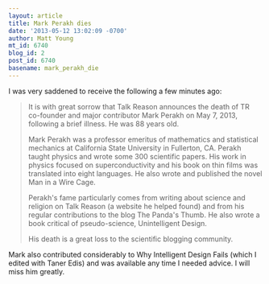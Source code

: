 ```yaml
---
layout: article
title: Mark Perakh dies
date: '2013-05-12 13:02:09 -0700'
author: Matt Young
mt_id: 6740
blog_id: 2
post_id: 6740
basename: mark_perakh_die
---
```

I was very saddened to receive the following a few minutes ago:


> It is with great sorrow that Talk Reason announces the death of TR co-founder and major contributor Mark Perakh on May 7, 2013, following a brief illness. He was 88 years old.
> 
> Mark Perakh  was a professor emeritus of mathematics and statistical mechanics at California State University in Fullerton, CA. Perakh taught physics and wrote some 300 scientific papers. His work in physics focused on superconductivity and his book on thin films was translated into eight 
> languages. He also wrote and published the novel Man in a Wire Cage.
> 
> Perakh's fame particularly comes from writing about science and religion on Talk Reason (a website he helped found) and from his regular contributions to the blog The Panda's Thumb. He also wrote a book critical of pseudo-science, Unintelligent Design.
> 
> His death is a great loss to the scientific blogging community.


Mark also contributed considerably to Why Intelligent Design Fails (which I edited with Taner Edis) and was available any time I needed advice.  I will miss him greatly.
